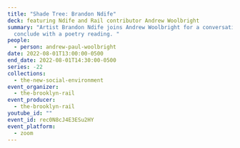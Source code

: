 ```yaml
---
title: "Shade Tree: Brandon Ndife"
deck: featuring Ndife and Rail contributor Andrew Woolbright
summary: "Artist Brandon Ndife joins Andrew Woolbright for a conversation. We
  conclude with a poetry reading. "
people:
  - person: andrew-paul-woolbright
date: 2022-08-01T13:00:00-0500
end_date: 2022-08-01T14:30:00-0500
series: -22
collections:
  - the-new-social-environment
event_organizer:
  - the-brooklyn-rail
event_producer:
  - the-brooklyn-rail
youtube_id: ""
event_id: rec0N8cJ4E3ESu2HY
event_platform:
  - zoom
---
```

